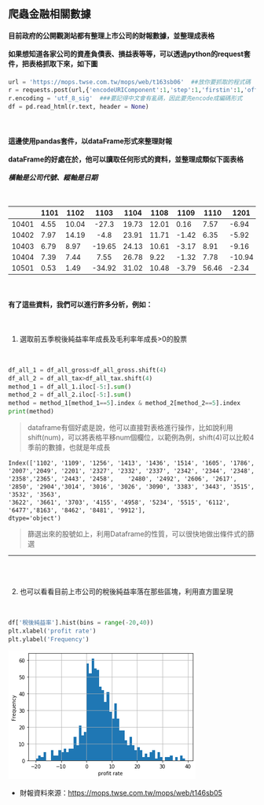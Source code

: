 ## 爬蟲金融相關數據
#### 目前政府的公開觀測站都有整理上市公司的財報數據，並整理成表格<br><br>如果想知道各家公司的資產負債表、損益表等等，可以透過python的request套件，把表格抓取下來，如下圖

```python
url = 'https://mops.twse.com.tw/mops/web/t163sb06'  ##放你要抓取的程式碼
r = requests.post(url,{'encodeURIComponent':1,'step':1,'firstin':1,'off':1,'isQuery':1,'TYPEK':'sii','year':str(year),'season':str(season)})
r.encoding = 'utf_8_sig'  ###要記得中文會有亂碼，因此要先encode成編碼形式
df = pd.read_html(r.text, header = None)
```

<br> 

#### 這邊使用pandas套件，以dataFrame形式來整理財報<br><br>dataFrame的好處在於，他可以讀取任何形式的資料，並整理成類似下面表格<br><br>_橫軸是公司代號、縱軸是日期_

<br>

|    |1101  | 1102 |  1103  | 1104  | 1108  | 1109 |  1110 |  1201  | 1203 | 1210 |
|----|----|----|:----:|----|----|----|----|----|----|----|
|10401  |4.55  |10.04 |-27.3  |19.73  |12.01   |0.16   |7.57  |-6.94   |12.28  |0.45 |
|10402   |7.97  |14.19  |-4.8  |23.91  |11.71  |-1.42   |6.35  |-5.92   |9.57  |0.59 |
|10403   |6.79   |8.97 |-19.65  |24.13  |10.61  |-3.17   |8.91  |-9.16   |9.24 |1.06 |
|10404   |7.39   |7.44  |7.55  |26.78   |9.22  |-1.32   |7.78  |-10.94  |6.93  |0.62  |
|10501   |0.53   |1.49 |-34.92  |31.02  |10.48  |-3.79  |56.46  |-2.34   |7.94 |3.37  |

<br>

#### 有了這些資料，我們可以進行許多分析，例如：
<br>


1. 選取前五季稅後純益率年成長及毛利率年成長>0的股票

<br>

```python
df_all_1 = df_all_gross>df_all_gross.shift(4)
df_all_2 = df_all_tax>df_all_tax.shift(4)
method_1 = df_all_1.iloc[-5:].sum()
method_2 = df_all_2.iloc[-5:].sum()
method = method_1[method_1==5].index & method_2[method_2==5].index
print(method)
```
> dataframe有個好處是說，他可以直接對表格進行操作，比如說利用shift(num)，可以將表格平移num個欄位，以範例為例，shift(4)可以比較4季前的數據，也就是年成長


    Index(['1102', '1109', '1256', '1413', '1436', '1514', '1605', '1786', '2007','2049', '2201', '2327', '2332', '2337', '2342', '2344', '2348', '2358','2365', '2443', '2458',    '2480', '2492', '2606', '2617', '2850', '2904','3014', '3016', '3026', '3090', '3383', '3443', '3515', '3532', '3563',
    '3622', '3661', '3703', '4155', '4958', '5234', '5515', '6112', '6477','8163', '8462', '8481', '9912'],
    dtype='object')
    
>篩選出來的股號如上，利用Dataframe的性質，可以很快地做出條件式的篩選

***
<br>
<br>

2. 也可以看看目前上市公司的稅後純益率落在那些區塊，利用直方圖呈現

<br>

```python
df['稅後純益率'].hist(bins = range(-20,40))
plt.xlabel('profit rate')
plt.ylabel('Frequency')
```

![img](股價分析與爬蟲/稅後純益直方圖.png)

* 財報資料來源：https://mops.twse.com.tw/mops/web/t146sb05
